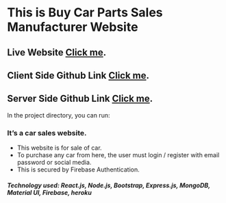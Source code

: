# This is Buy Car Parts Sales Manufacturer Website

## Live Website [Click me](https://inventory-car-management.web.app/).

## Client Side Github Link [Click me](https://github.com/hasan283/car-website-client).

## Server Side Github Link [Click me](https://github.com/hasan283/car-website-server).




In the project directory, you can run:

### It’s a car sales website. 
* This website is for sale of car.
* To purchase any car from here, the user must login / register with email password or social media.
* This is secured by Firebase Authentication. 


##### Technology used: React.js, Node.js, Bootstrap, Express.js, MongoDB, Material UI, Firebase, heroku 